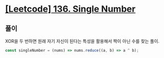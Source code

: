 # [[Leetcode] 136. Single Number](https://leetcode.com/problems/single-number/)

## 풀이

XOR을 두 번하면 원래 자기 자신이 된다는 특성을 활용해서 짝이 아닌 수를 찾는 풀이.

```js
const singleNumber = (nums) => nums.reduce((a, b) => a ^ b);
```
